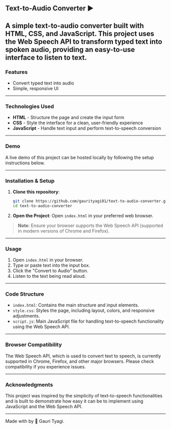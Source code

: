 ## Text-to-Audio Converter ▶

A simple text-to-audio converter built with HTML, CSS, and JavaScript. This project uses the Web Speech API to transform typed text into spoken audio, providing an easy-to-use interface to listen to text.
---

### Features

- Convert typed text into audio
- Simple, responsive UI

---

### Technologies Used

- **HTML** - Structure the page and create the input form
- **CSS** - Style the interface for a clean, user-friendly experience
- **JavaScript** - Handle text input and perform text-to-speech conversion

---

### Demo

A live demo of this project can be hosted locally by following the setup instructions below.

---

### Installation & Setup

1. **Clone this repository**:
   ```bash
   git clone https://github.com/gaurityagi01/text-to-audio-converter.git
   cd text-to-audio-converter
   ```

2. **Open the Project**:
   Open `index.html` in your preferred web browser.

> **Note**: Ensure your browser supports the Web Speech API (supported in modern versions of Chrome and Firefox).

---

### Usage

1. Open `index.html` in your browser.
2. Type or paste text into the input box.
3. Click the "Convert to Audio" button.
4. Listen to the text being read aloud.

---

### Code Structure

- `index.html`: Contains the main structure and input elements.
- `style.css`: Styles the page, including layout, colors, and responsive adjustments.
- `script.js`: Main JavaScript file for handling text-to-speech functionality using the Web Speech API.

---

### Browser Compatibility

The Web Speech API, which is used to convert text to speech, is currently supported in Chrome, Firefox, and other major browsers. Please check compatibility if you experience issues.

---

### Acknowledgments

This project was inspired by the simplicity of text-to-speech functionalities and is built to demonstrate how easy it can be to implement using JavaScript and the Web Speech API.

---
Made with by 💖 Gauri Tyagi.
